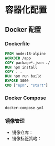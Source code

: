 # 容器化配置

## Docker 配置

### Dockerfile
```dockerfile
FROM node:18-alpine
WORKDIR /app
COPY package*.json ./
RUN npm install
COPY . .
RUN npm run build
EXPOSE 3000
CMD ["npm", "start"]
```

### Docker Compose
`docker-compose.yml`

### 镜像管理
- 镜像仓库：
- 镜像标签策略：

